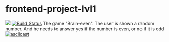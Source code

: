 # frontend-project-lvl1
<a href="https://codeclimate.com/github/susorovpp/frontend-project-lvl1/maintainability"><img src="https://api.codeclimate.com/v1/badges/a905ecd983679c7133eb/maintainability" /></a>
[![Build Status](https://travis-ci.com/susorovpp/frontend-project-lvl1.svg?branch=master)](https://travis-ci.com/susorovpp/frontend-project-lvl1)
The game "Brain-even".
The user is shown a random number. And he needs to answer yes if the number is even, or no if it is odd 
[![asciicast](https://asciinema.org/a/UwVpn904t9E6IOY3yVU0XpQEP.svg)](https://asciinema.org/a/UwVpn904t9E6IOY3yVU0XpQEP)
